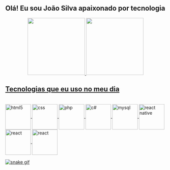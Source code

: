 ## Olá! Eu sou João Silva apaixonado por tecnologia 
<div align="center">
  <a href="https://github.com/joaovictorsilva1">
    <img height="180em" src="https://github-readme-stats.vercel.app/api?username=joaovictorsilva1&show_icons=true&theme=dracula&include_all_commits=true&count_private=true"/>
    <img height="180em" src="https://github-readme-stats.vercel.app/api/top-langs/?username=joaovictorsilva1&layout=compact&langs_count=16&theme=dracula"/>
</div>
  
## Tecnologias que eu uso no meu dia
  
<div style="display: inline_block"><br>
    <img align="center" alt="html5"  height="80" width="80" src="https://img.shields.io/badge/HTML5-E34F26?style=for-the-badge&logo=html5&logoColor=white"/>
    <img align="center" alt="css"  height="80" width="80" src="https://img.shields.io/badge/CSS-239120?&style=for-the-badge&logo=css3&logoColor=white"/>
    <img align="center" alt="php"  height="80" width="80" src="https://img.shields.io/badge/PHP-777BB4?style=for-the-badge&logo=php&logoColor=white"/>
    <img align="center" alt="c#" height="80" width="80" src="https://img.shields.io/badge/C%23-239120?style=for-the-badge&logo=c-sharp&logoColor=white"/>
    <img align="center" alt="mysql"  height="80" width="80" src="https://img.shields.io/badge/MySQL-00000F?style=for-the-badge&logo=mysql&logoColor=white"/>
    <img align="center" alt="react native"  height="80" width="80" src="https://img.shields.io/badge/React_Native-20232A?style=for-the-badge&logo=react&logoColor=61DAFB"/>
    <img align="center" alt="react "python"  height="80" width="80" src="https://img.shields.io/badge/Python-14354C?style=for-the-badge&logo=python&logoColor=white"/>
    <img align="center" alt="react "bootstrap"  height="80" width="80" src="https://img.shields.io/badge/Bootstrap-563D7C?style=for-the-badge&logo=bootstrap&logoColor=white"/>
</div>
</div>

![snake gif](https://github.com/joaovictorsilva1/joaovictorsilva1/blob/output/github-contribution-grid-snake.svg)

